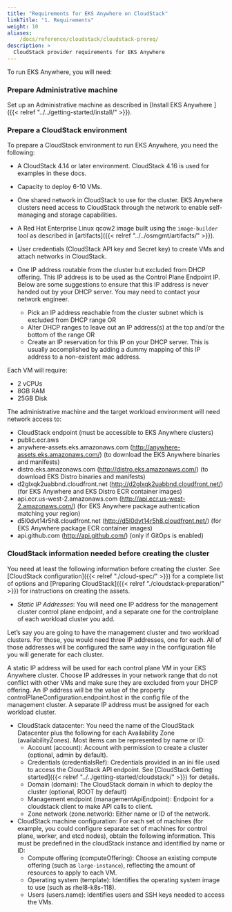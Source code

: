 ```yaml
---
title: "Requirements for EKS Anywhere on CloudStack"
linkTitle: "1. Requirements"
weight: 10
aliases:
    /docs/reference/cloudstack/cloudstack-prereq/
description: >
  CloudStack provider requirements for EKS Anywhere
---
```


To run EKS Anywhere, you will need:

### Prepare Administrative machine
Set up an Administrative machine as described in [Install EKS Anywhere ]({{< relref "../../getting-started/install/" >}}).

### Prepare a CloudStack environment

To prepare a CloudStack environment to run EKS Anywhere, you need the following:

* A CloudStack 4.14 or later environment. CloudStack 4.16 is used for examples in these docs.
* Capacity to deploy 6-10 VMs.
* One shared network in CloudStack to use for the cluster. EKS Anywhere clusters need access to CloudStack through the network to enable self-managing and storage capabilities.
* A Red Hat Enterprise Linux qcow2 image built using the `image-builder` tool as described in [artifacts]({{< relref "../../osmgmt/artifacts/" >}}).
* User credentials (CloudStack API key and Secret key) to create VMs and attach networks in CloudStack.
* One IP address routable from the cluster but excluded from DHCP offering. This IP address is to be used as the Control Plane Endpoint IP. Below are some suggestions to ensure that this IP address is never handed out by your DHCP server. You may need to contact your network engineer.

    * Pick an IP address reachable from the cluster subnet which is excluded from DHCP range OR
    * Alter DHCP ranges to leave out an IP address(s) at the top and/or the bottom of the range OR
    * Create an IP reservation for this IP on your DHCP server. This is usually accomplished by adding a dummy mapping of this IP address to a non-existent mac address.

Each VM will require:

* 2 vCPUs
* 8GB RAM
* 25GB Disk

The administrative machine and the target workload environment will need network access to:

* CloudStack endpoint (must be accessible to EKS Anywhere clusters)
* public.ecr.aws
* anywhere-assets.eks.amazonaws.com (http://anywhere-assets.eks.amazonaws.com/) (to download the EKS Anywhere binaries and manifests)
* distro.eks.amazonaws.com (http://distro.eks.amazonaws.com/) (to download EKS Distro binaries and manifests)
* d2glxqk2uabbnd.cloudfront.net (http://d2glxqk2uabbnd.cloudfront.net/) (for EKS Anywhere and EKS Distro ECR container images)
* api.ecr.us-west-2.amazonaws.com (http://api.ecr.us-west-2.amazonaws.com/) (for EKS Anywhere package authentication matching your region)
* d5l0dvt14r5h8.cloudfront.net (http://d5l0dvt14r5h8.cloudfront.net/) (for EKS Anywhere package ECR container images)
* api.github.com (http://api.github.com/) (only if GitOps is enabled)

### CloudStack information needed before creating the cluster

You need at least the following information before creating the cluster.
See [CloudStack configuration]({{< relref "./cloud-spec/" >}}) for a complete list of options and [Preparing CloudStack]({{< relref "./cloudstack-preparation/" >}}) for instructions on creating the assets.

* *Static IP Addresses*: You will need one IP address for the management cluster control plane endpoint, and a separate one for the controlplane of each workload cluster you add.

Let’s say you are going to have the management cluster and two workload clusters. For those, you would need three IP addresses, one for each. All of those addresses will be configured the same way in the configuration file you will generate for each cluster.

A static IP address will be used for each control plane VM in your EKS Anywhere cluster. Choose IP addresses in your network range that do not conflict with other VMs and make sure they are excluded from your DHCP offering.
An IP address will be the value of the property controlPlaneConfiguration.endpoint.host in the config file of the management cluster. A separate IP address must be assigned for each workload cluster.

* CloudStack datacenter: You need the name of the CloudStack Datacenter plus the following for each Availability Zone (availabilityZones). Most items can be represented by name or ID:
    * Account (account): Account with permission to create a cluster (optional, admin by default).
    * Credentials (credentialsRef): Credentials provided in an ini file used to access the CloudStack API endpoint. See [CloudStack Getting started]({{< relref "../../getting-started/cloudstack/" >}}) for details.
    * Domain (domain):  The CloudStack domain in which to deploy the cluster (optional, ROOT by default)
    * Management endpoint (managementApiEndpoint): Endpoint for a cloudstack client to make API calls to client. 
    * Zone network (zone.network): Either name or ID of the network. 
* CloudStack machine configuration: For each set of machines (for example, you could configure separate set of machines for control plane, worker, and etcd nodes), obtain the following information. This must be predefined in the cloudStack instance and identified by name or ID:
    * Compute offering (computeOffering): Choose an existing compute offering (such as `large-instance`), reflecting the amount of resources to apply to each VM.
    * Operating system (template): Identifies the operating system image to use (such as rhel8-k8s-118).
    * Users (users.name): Identifies users and SSH keys needed to access the VMs. 
